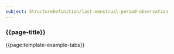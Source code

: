 ```yaml
---
subject: StructureDefinition/last-menstrual-period-observation
---
```


### {{page-title}}

{{page:template-example-tabs}}
